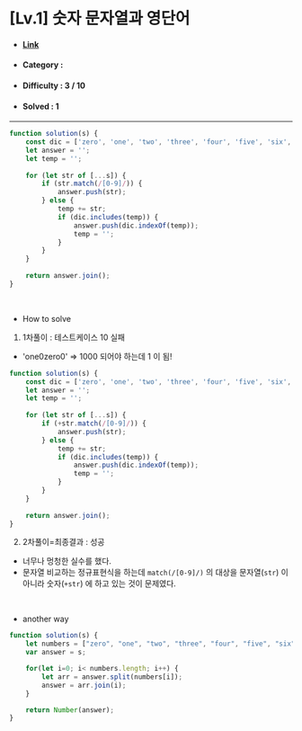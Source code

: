 # [Lv.1] 숫자 문자열과 영단어 
* #### [Link](https://school.programmers.co.kr/learn/courses/30/lessons/81301)
* #### Category : 
* #### Difficulty : 3 / 10  
* #### Solved : 1

<hr />

```js
function solution(s) {
    const dic = ['zero', 'one', 'two', 'three', 'four', 'five', 'six', 'seven', 'eight', 'nine'];
    let answer = '';
    let temp = '';
    
    for (let str of [...s]) {
        if (str.match(/[0-9]/)) { 
            answer.push(str);
        } else {
            temp += str;
            if (dic.includes(temp)) {
                answer.push(dic.indexOf(temp));
                temp = '';
            }
        }
    }
    
    return answer.join();
}
```

<br />

* How to solve
1. 1차풀이 : 테스트케이스 10 실패 
* 'one0zero0' => 1000 되어야 하는데 1 이 됨! 
```js
function solution(s) {
    const dic = ['zero', 'one', 'two', 'three', 'four', 'five', 'six', 'seven', 'eight', 'nine'];
    let answer = '';
    let temp = '';
    
    for (let str of [...s]) {
        if (+str.match(/[0-9]/)) { 
            answer.push(str);
        } else {
            temp += str;
            if (dic.includes(temp)) {
                answer.push(dic.indexOf(temp));
                temp = '';
            }
        }
    }
    
    return answer.join();
}
```

2. 2차풀이=최종결과 : 성공
* 너무나 멍청한 실수를 했다. 
* 문자열 비교하는 정규표현식을 하는데 `match(/[0-9]/)` 의 대상을 문자열(`str`) 이 아니라 숫자(`+str`) 에 하고 있는 것이 문제였다.

<br />

* another way 
```js
function solution(s) {
    let numbers = ["zero", "one", "two", "three", "four", "five", "six", "seven", "eight", "nine"];
    var answer = s;

    for(let i=0; i< numbers.length; i++) {
        let arr = answer.split(numbers[i]);
        answer = arr.join(i);
    }

    return Number(answer);
}
```